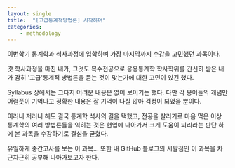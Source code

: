 ```yaml
---
layout: single
title:  "[고급통계적방법론] 시작하며"
categories:
    - methodology
---
```


이번학기 통계학과 석사과정에 입학하며 가장 마지막까지 수강을 고민했던 과목이다.

갓 학사과정을 마친 내가, 그것도 복수전공으로 응용통계학 학사학위를 간신히 받은 내가 감히 '고급'통계적 방법론을 듣는 것이 맞는가에 대한 고민이 있긴 했다.

Syllabus 상에서는 그다지 어려운 내용은 없어 보이기는 했다. 다만 각 용어들의 개념만 어렴풋이 기억나고 정확한 내용은 잘 기억이 나질 않아 걱정이 되었을 뿐이다.

이러니 저러니 해도 결국 통계학 석사의 길을 택했고, 전공을 살리기로 마음 먹은 이상 통계학의 여러 방법론들을 익히는 것은 현업에 나아가서 크게 도움이 되리라는 판단 하에 본 과목을 수강하기로 결심을 굳혔다.

유일하게 중간고사를 보는 이 과목... 또한 내 GitHub 블로그의 시발점인 이 과목을 차근차근히 공부해 나아가보고자 한다.
